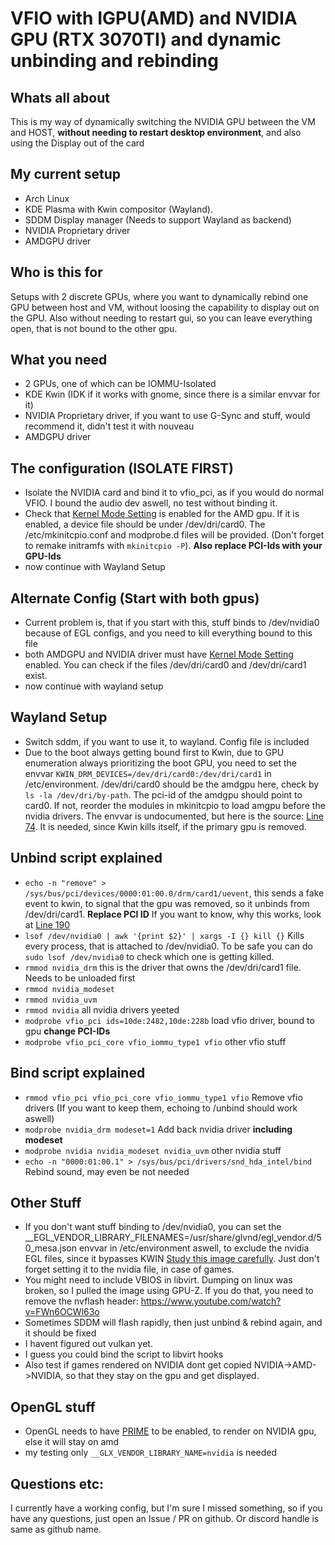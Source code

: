 # VFIO with IGPU(AMD) and NVIDIA GPU (RTX 3070TI) and dynamic unbinding and rebinding
## Whats all about
This is my way of dynamically switching the NVIDIA GPU between the VM and HOST, **without needing to restart desktop environment**, and also using the Display out of the card
## My current setup
- Arch Linux
- KDE Plasma with Kwin compositor (Wayland).
- SDDM Display manager (Needs to support Wayland as backend)
- NVIDIA Proprietary driver
- AMDGPU driver

## Who is this for
Setups with 2 discrete GPUs, where you want to dynamically rebind one GPU between host and VM, without loosing the capability to display out on the GPU. Also without needing to restart gui,
so you can leave everything open, that is not bound to the other gpu.

## What you need
- 2 GPUs, one of which can be IOMMU-Isolated
- KDE Kwin (IDK if it works with gnome, since there is a similar envvar for it)
- NVIDIA Proprietary driver, if you want to use G-Sync and stuff, would recommend it, didn't test it with nouveau
- AMDGPU driver

## The configuration (ISOLATE FIRST)
- Isolate the NVIDIA card and bind it to vfio_pci, as if you would do normal VFIO. I bound the audio dev aswell, no test without binding it.
- Check that [Kernel Mode Setting](https://wiki.archlinux.org/title/kernel_mode_setting) is enabled for the AMD gpu. If it is enabled, a device file should be under /dev/dri/card0. The /etc/mkinitcpio.conf and modprobe.d files will be provided. (Don't forget to remake initramfs with `mkinitcpio -P`). **Also replace PCI-Ids with your GPU-Ids**
- now continue with Wayland Setup

## Alternate Config (Start with both gpus)
- Current problem is, that if you start with this, stuff binds to /dev/nvidia0 because of EGL configs, and you need to kill everything bound to this file
- both AMDGPU and NVIDIA driver must have [Kernel Mode Setting](https://wiki.archlinux.org/title/kernel_mode_setting) enabled. You can check if the files /dev/dri/card0 and /dev/dri/card1 exist.
- now continue with wayland setup

## Wayland Setup
- Switch sddm, if you want to use it, to wayland. Config file is included
- Due to the boot always getting bound first to Kwin, due to GPU enumeration always prioritizing the boot GPU, you need to set the envvar `KWIN_DRM_DEVICES=/dev/dri/card0:/dev/dri/card1` in /etc/environment. /dev/dri/card0 should be the amdgpu here, check by `ls -la /dev/dri/by-path`. The pci-id of the amdgpu should point to card0. If not, reorder the modules in mkinitcpio to load amgpu before the nvidia drivers. The envvar is undocumented, but here is the source: [Line 74](https://invent.kde.org/plasma/kwin/-/blob/master/src/backends/drm/drm_backend.cpp). It is needed, since Kwin kills itself, if the primary gpu is removed.

## Unbind script explained
- `echo -n "remove" > /sys/bus/pci/devices/0000:01:00.0/drm/card1/uevent`, this sends a fake event to kwin, to signal that the gpu was removed, so it unbinds from /dev/dri/card1. **Replace PCI ID** If you want to know, why this works, look at [Line 190](https://invent.kde.org/plasma/kwin/-/blob/master/src/backends/drm/drm_backend.cpp#L190)
- `lsof /dev/nvidia0 | awk '{print $2}' | xargs -I {} kill {}` Kills every process, that is attached to /dev/nvidia0. To be safe you can do `sudo lsof /dev/nvidia0` to check which one is getting killed.
- `rmmod nvidia_drm` this is the driver that owns the /dev/dri/card1 file. Needs to be unloaded first
- `rmmod nvidia_modeset`
- `rmmod nvidia_uvm`
- `rmmod nvidia` all nvidia drivers yeeted
- `modprobe vfio_pci ids=10de:2482,10de:228b` load vfio driver, bound to gpu **change PCI-IDs**
- `modprobe vfio_pci_core vfio_iommu_type1 vfio` other vfio stuff

## Bind script explained
- `rmmod vfio_pci vfio_pci_core vfio_iommu_type1 vfio` Remove vfio drivers (If you want to keep them, echoing to /unbind should work aswell)
- `modprobe nvidia_drm modeset=1` Add back nvidia driver **including modeset**
- `modprobe nvidia nvidia_modeset nvidia_uvm` other nvidia stuff 
- `echo -n "0000:01:00.1" > /sys/bus/pci/drivers/snd_hda_intel/bind` Rebind sound, may even be not needed

## Other Stuff
- If you don't want stuff binding to /dev/nvidia0, you can set the __EGL_VENDOR_LIBRARY_FILENAMES=/usr/share/glvnd/egl_vendor.d/50_mesa.json envvar in /etc/environment aswell, to exclude the nvidia EGL files, since it bypasses KWIN [Study this image carefully](https://upload.wikimedia.org/wikipedia/commons/thumb/a/a7/Wayland_display_server_protocol.svg/1024px-Wayland_display_server_protocol.svg.png). Just don't forget setting it to the nvidia file, in case of games. 
- You might need to include VBIOS in libvirt. Dumping on linux was broken, so I pulled the image using GPU-Z. If you do that, you need to remove the nvflash header: https://www.youtube.com/watch?v=FWn6OCWl63o
- Sometimes SDDM will flash rapidly, then just unbind & rebind again, and it should be fixed
- I havent figured out vulkan yet.
- I guess you could bind the script to libvirt hooks
- Also test if games rendered on NVIDIA dont get copied NVIDIA->AMD->NVIDIA, so that they stay on the gpu and get displayed.

## OpenGL stuff
- OpenGL needs to have [PRIME](https://wiki.archlinux.org/title/PRIME#Configure_applications_to_render_using_GPU) to be enabled, to render on NVIDIA gpu, else it will stay on amd
- my testing only `__GLX_VENDOR_LIBRARY_NAME=nvidia` is needed

## Questions etc:
I currently have a working config, but I'm sure I missed something, so if you have any questions, just open an Issue / PR on github. Or discord handle is same as github name.

